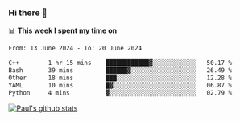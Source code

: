 ### Hi there 👋

📊 **This week I spent my time on**
<!--START_SECTION:waka-->

```txt
From: 13 June 2024 - To: 20 June 2024

C++        1 hr 15 mins    ████████████▓░░░░░░░░░░░░   50.17 %
Bash       39 mins         ██████▓░░░░░░░░░░░░░░░░░░   26.49 %
Other      18 mins         ███░░░░░░░░░░░░░░░░░░░░░░   12.28 %
YAML       10 mins         █▓░░░░░░░░░░░░░░░░░░░░░░░   06.87 %
Python     4 mins          ▓░░░░░░░░░░░░░░░░░░░░░░░░   02.79 %
```

<!--END_SECTION:waka-->


[![Paul's github stats](https://github-readme-stats.vercel.app/api?username=mickeyouyou&theme=dracula&show_icons=true)](https://github.com/anuraghazra/github-readme-stats)

